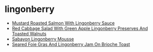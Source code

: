 # lingonberry

 * [Mustard Roasted Salmon With Lingonberry Sauce](../../index/m/mustard-roasted-salmon-with-lingonberry-sauce-109254.json)
 * [Red Cabbage Salad With Green Apple Lingonberry Preserves And Toasted Walnuts](../../index/r/red-cabbage-salad-with-green-apple-lingonberry-preserves-and-toasted-walnuts-356771.json)
 * [Sabayon Lingonberry Mousse](../../index/s/sabayon-lingonberry-mousse-109137.json)
 * [Seared Foie Gras And Lingonberry Jam On Brioche Toast](../../index/s/seared-foie-gras-and-lingonberry-jam-on-brioche-toast-102725.json)
